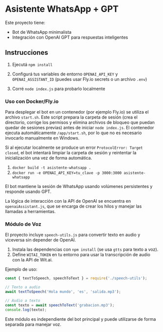 # Asistente WhatsApp + GPT

Este proyecto tiene:
- Bot de WhatsApp minimalista
- Integración con OpenAI GPT para respuestas inteligentes

## Instrucciones

1. Ejecutá `npm install`

2. Configurá tus variables de entorno `OPENAI_API_KEY` y `OPENAI_ASSISTANT_ID` (puedes usar Fly.io secrets o un archivo `.env`)

3. Corré `node index.js` para probarlo localmente

### Uso con Docker/Fly.io

Para desplegar el bot en un contenedor (por ejemplo Fly.io) se utiliza el archivo `start.sh`. Este script prepara la carpeta de sesión (crea el directorio, corrige los permisos y elimina archivos de bloqueo que puedan quedar de sesiones previas) antes de iniciar `node index.js`. El contenedor ejecuta automáticamente `/app/start.sh`, por lo que no es necesario invocarlo manualmente en Windows.


Si al ejecutar localmente se produce un error `ProtocolError: Target closed`, el bot intentará limpiar la carpeta de sesión y reintentar la inicialización una vez de forma automática.

1. `docker build -t asistente-whatsapp .`
2. `docker run -e OPENAI_API_KEY=tu_clave -p 3000:3000 asistente-whatsapp`

El bot mantiene la sesión de WhatsApp usando volúmenes persistentes y responde usando GPT.

La lógica de interacción con la API de OpenAI se encuentra en `openaiAssistant.js`,
que se encarga de crear los hilos y manejar las llamadas a herramientas.

### Módulo de Voz

El proyecto incluye `speech-utils.js` para convertir texto en audio y viceversa sin depender de OpenAI.

1. Instala las dependencias con `npm install` (se usa `gtts` para texto a voz).
2. Define `WITAI_TOKEN` en tu entorno para usar la transcripción de audio con la API de Wit.ai.

Ejemplo de uso:

```javascript
const { textToSpeech, speechToText } = require('./speech-utils');

// Texto a audio
await textToSpeech('Hola mundo', 'es', 'salida.mp3');

// Audio a texto
const texto = await speechToText('grabacion.mp3');
console.log(texto);
```

Este módulo es independiente del bot principal y puede utilizarse de forma separada para manejar voz.
